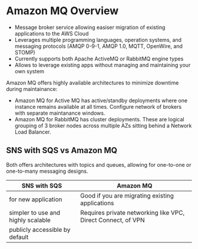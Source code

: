 # Amazon MQ Overview

* Message broker service allowing easiser migration of existing applications to the AWS Cloud&#x20;
* Leverages multiple programming languages, operation systems, and messaging protocols (AMQP 0-9-1, AMQP 1.0, MQTT, OpenWire, and STOMP)
* Currently supports both Apache ActiveMQ or RabbitMQ engine types
* Allows to leverage existing apps without managing and maintaining your own system&#x20;

Amazon MQ offers highly available architectures to minimize downtime during maintainance:

* Amazon MQ for Active MQ has active/standby deployments where one instance remains available at all times. Configure network of brokers with separate maintanance windows.
* Amazon MQ for RabbitMQ has cluster deployments. These are logical grouping of 3 broker nodes across multiple AZs sitting behind a Network Load Balancer.&#x20;





## SNS with SQS vs Amazon MQ

Both offers architectures with topics and queues, allowing for one-to-one or one-to-many messaging designs.&#x20;

| SNS with SQS                       | Amazon MQ                                                    |
| ---------------------------------- | ------------------------------------------------------------ |
| for new application                | Good if you are migrating existing applications              |
| simpler to use and highly scalable | Requires private networking like VPC, Direct Connect, of VPN |
| publicly accessible by default     |                                                              |

